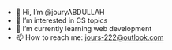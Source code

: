 - 👋 Hi, I’m @jouryABDULLAH
- 👀 I’m interested in CS topics
- 🌱 I’m currently learning web development
- 📫 How to reach me: jours-222@outlook.com

<!---
jouryABDULLAH/jouryABDULLAH is a ✨ special ✨ repository because its `README.md` (this file) appears on your GitHub profile.
You can click the Preview link to take a look at your changes.
--->
